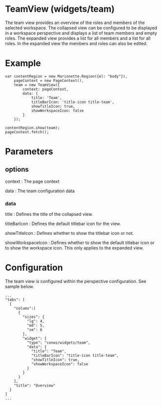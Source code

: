 # TeamView (widgets/team)

 The team view provides an overview of the roles and members of the selected workspace. The
 collapsed view can be configured to be displayed in a workspace perspective and displays a list
 of team members and empty roles. The expanded view provides a list for all members and a list for
 all roles. In the expanded view the members and roles can also be edited.

# Example

    var contentRegion = new Marionette.Region({el: "body"}),
        pageContext = new PageContext(),
        team = new TeamView({
            context: pageContext,
            data: {
                title: 'Team',
                titleBarIcon: 'title-icon title-team',
                showTitleIcon: true,
                showWorkspaceIcon: false
            }
        });

    contentRegion.show(team);
    pageContext.fetch();

# Parameters

## options

context
: The page context

data
: The team configuration data

### data

title
: Defines the title of the collapsed view.

titleBarIcon
: Defines the default titlebar icon for the view.

showTitleIcon
: Defines whether to show the titlebar icon or not.

showWorkspaceIcon
: Defines whether to show the default titlebar icon or to show the workspace icon. This only
applies to the expanded view.

# Configuration

The team view is configured within the perspective configuration. See sample below.

    ...
    "tabs": [
      {
        "colums":[
          {
            "sizes": {
              "lg": 4,
              "md": 5,
              "sm": 6
            },
            "widget": {
              "type": "conws/widgets/team",
              "data": {
                "title": "Team",
                "titleBarIcon": "title-icon title-team",
                "showTitleIcon": true,
                "showWorkspaceIcon": false
              }
            }
          }
        ],
        "title": "Overview"
      }
    ]
    ...
